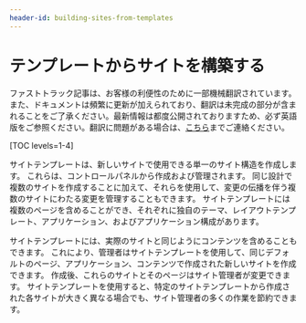 ```yaml
---
header-id: building-sites-from-templates
---
```


# テンプレートからサイトを構築する

<p class="alert alert-info"><span class="wysiwyg-color-blue120">ファストトラック記事は、お客様の利便性のために一部機械翻訳されています。また、ドキュメントは頻繁に更新が加えられており、翻訳は未完成の部分が含まれることをご了承ください。最新情報は都度公開されておりますため、必ず英語版をご参照ください。翻訳に問題がある場合は、<a href="mailto:support-content-jp@liferay.com">こちら</a>までご連絡ください。</span></p>

[TOC levels=1-4]

サイトテンプレートは、新しいサイトで使用できる単一のサイト構造を作成します。 これらは、コントロールパネルから作成および管理されます。 同じ設計で複数のサイトを作成することに加えて、それらを使用して、変更の伝播を伴う複数のサイトにわたる変更を管理することもできます。 サイトテンプレートには複数のページを含めることができ、それぞれに独自のテーマ、レイアウトテンプレート、アプリケーション、およびアプリケーション構成があります。

サイトテンプレートには、実際のサイトと同じようにコンテンツを含めることもできます。 これにより、管理者はサイトテンプレートを使用して、同じデフォルトのページ、アプリケーション、コンテンツで作成された新しいサイトを作成できます。 作成後、これらのサイトとそのページはサイト管理者が変更できます。 サイトテンプレートを使用すると、特定のサイトテンプレートから作成された各サイトが大きく異なる場合でも、サイト管理者の多くの作業を節約できます。
